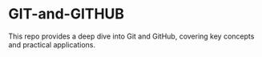 # GIT-and-GITHUB
This repo provides a deep dive into Git and GitHub, covering key concepts and practical applications.
